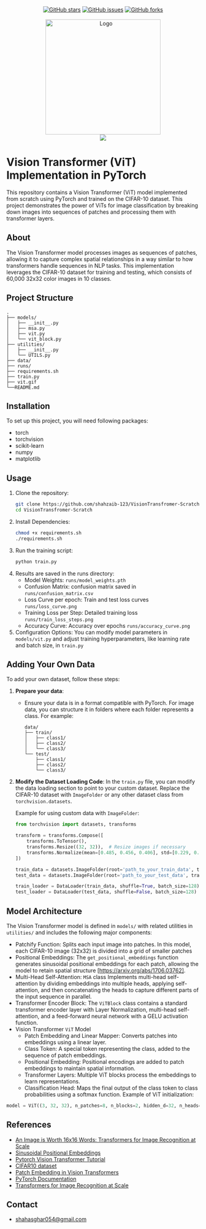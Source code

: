 
<div align="center">
    <a href="https://github.com/shahzaib-123/VisionTransfromer-Scratch/stargazers"><img alt="GitHub stars" src="https://img.shields.io/github/stars/shahzaib-123/VisionTransfromer-Scratch?color=yellow&label=Project%20Stars&style=for-the-badge"></a>
    <a href="https://github.com/shahzaib-123/VisionTransfromer-Scratch/issues"><img alt="GitHub issues" src="https://img.shields.io/github/issues/shahzaib-123/VisionTransfromer-Scratch?color=brightgreen&label=issues&style=for-the-badge"></a>
    <a href="https://github.com/shahzaib-123/VisionTransfromer-Scratch/forks"><img alt="GitHub forks" src="https://img.shields.io/github/forks/shahzaib-123/VisionTransfromer-Scratch?color=9cf&label=forks&style=for-the-badge"></a>
</div>
<br>

<div align="center">
    <a href="shahzaib-123" target="_blank">
        <img src="https://github.com/shahzaib-123/VisionTransfromer-Scratch/blob/main/vit.gif" 
        alt="Logo" height="300" width="auto">
    </a>
</div>

<div align="center">
<img src="https://readme-typing-svg.demolab.com?font=Fira+Code&size=22&duration=4000&pause=5000&background=FFFFFF00&center=true&vCenter=true&multiline=true&width=435&lines=ViT in Action">
</div>

# Vision Transformer (ViT) Implementation in PyTorch
This repository contains a Vision Transformer (ViT) model implemented from scratch using PyTorch and trained on the CIFAR-10 dataset. This project demonstrates the power of ViTs for image classification by breaking down images into sequences of patches and processing them with transformer layers.

## About
The Vision Transformer model processes images as sequences of patches, allowing it to capture complex spatial relationships in a way similar to how transformers handle sequences in NLP tasks. This implementation leverages the CIFAR-10 dataset for training and testing, which consists of 60,000 32x32 color images in 10 classes.

## Project Structure
```
.
├── models/
│   ├── __init__.py
│   ├── msa.py
│   ├── vit.py
│   └── vit_block.py
├── utilities/
│   ├── __init__.py
│   └── UTILS.py
├── data/
├── runs/
├── requirements.sh
├── train.py
├── vit.gif
└──README.md

```
## Installation
To set up this project, you will need  following packages:
- torch
- torchvision
- scikit-learn
- numpy
- matplotlib

## Usage
1. Clone the repository:
    ```bash
    git clone https://github.com/shahzaib-123/VisionTransfromer-Scratch.git
    cd VisionTransfromer-Scratch
    ```
2. Install Dependencies:
    ```bash
    chmod +x requirements.sh
    ./requirements.sh
    ```
3. Run the training script:
    ```bash
    python train.py
    ```
4. Results are saved in the runs directory:
    * Model Weights: `runs/model_weights.pth`
    * Confusion Matrix: confusion matrix saved in `runs/confusion_matrix.csv`
    * Loss Curve per epoch: Train and test loss curves `runs/loss_curve.png`
    * Training Loss per Step: Detailed training loss `runs/train_loss_steps.png`
    * Accuracy Curve: Accuracy over epochs `runs/accuracy_curve.png`
5. Configuration Options: You can modify model parameters in `models/vit.py` and adjust training hyperparameters, like learning rate and batch size, in `train.py`

## Adding Your Own Data
To add your own dataset, follow these steps:
1. **Prepare your data**:
   - Ensure your data is in a format compatible with PyTorch. For image data, you can structure it in folders where each folder represents a class. For example:

     ```
     data/
     ├── train/
     │   ├── class1/
     │   ├── class2/
     │   └── class3/
     └── test/
         ├── class1/
         ├── class2/
         └── class3/
     ```
2. **Modify the Dataset Loading Code**:
   In the `train.py` file, you can modify the data loading section to point to your custom dataset. Replace the CIFAR-10 dataset with `ImageFolder` or any other dataset class from `torchvision.datasets`.

   Example for using custom data with `ImageFolder`:

   ```python
   from torchvision import datasets, transforms

   transform = transforms.Compose([
       transforms.ToTensor(),
       transforms.Resize((32, 32)),  # Resize images if necessary
       transforms.Normalize(mean=[0.485, 0.456, 0.406], std=[0.229, 0.224, 0.225])
   ])

   train_data = datasets.ImageFolder(root='path_to_your_train_data', transform=transform)
   test_data = datasets.ImageFolder(root='path_to_your_test_data', transform=transform)

   train_loader = DataLoader(train_data, shuffle=True, batch_size=128)
   test_loader = DataLoader(test_data, shuffle=False, batch_size=128)
   ```
  
## Model Architecture
The Vision Transformer model is defined in `models/` with related utilities in `utilities/` and includes the following major components:
* Patchify Function: Splits each input image into patches. In this model, each CIFAR-10 image (32x32) is divided into a grid of smaller patches
* Positional Embeddings: The `get_positional_embeddings` function generates sinusoidal positional embeddings for each patch, allowing the model to retain spatial structure [https://arxiv.org/abs/1706.03762].
* Multi-Head Self-Attention: `MSA` class Implements multi-head self-attention by dividing embeddings into multiple heads, applying self-attention, and then concatenating the heads to capture different parts of the input sequence in parallel.
* Transformer Encoder Block: The `ViTBlock` class contains a standard transformer encoder layer with Layer Normalization, multi-head self-attention, and a feed-forward neural network with a GELU activation function.
* Vision Transformer `ViT` Model
  * Patch Embedding and Linear Mapper: Converts patches into embeddings using a linear layer.
  * Class Token: A special token representing the class, added to the sequence of patch embeddings.
  * Positional Embedding: Positional encodings are added to patch embeddings to maintain spatial information.
  * Transformer Layers: Multiple ViT blocks process the embeddings to learn representations.
  * Classification Head: Maps the final output of the class token to class probabilities using a softmax function.
Example of ViT initialization:
```python
model = ViT((3, 32, 32), n_patches=8, n_blocks=2, hidden_d=32, n_heads=2, out_d=10).to(device)
```

## References
* <a href="https://arxiv.org/abs/2010.11929">An Image is Worth 16x16 Words: Transformers for Image Recognition at Scale<a/>
* <a href="https://arxiv.org/abs/1706.03762">Sinusoidal Positional Embeddings<a/>
* <a href="https://medium.com/@brianpulfer">Pytorch Vision Transformer Tutorial<a/>
* <a href="https://www.cs.toronto.edu/~kriz/cifar.html">CIFAR10 dataset<a/>
* <a href="https://openai.com/index/image-gpt/">Patch Embedding in Vision Transformers<a/>
* <a href="https://pytorch.org/docs/stable/index.html">PyTorch Documentation<a/>
* <a href="https://research.google/blog/transformers-for-image-recognition-at-scale/">Transformers for Image Recognition at Scale<a/>


## Contact
* shahasghar054@gmail.com
